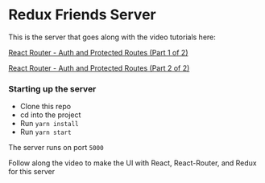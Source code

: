 # Redux Friends Server

This is the server that goes along with the video tutorials here:

[React Router - Auth and Protected Routes (Part 1 of 2)](https://www.youtube.com/watch?v=uKHqPGKXCNY)

[React Router - Auth and Protected Routes (Part 2 of 2)](https://www.youtube.com/watch?v=sayJGiJJUso)

### Starting up the server
- Clone this repo
- cd into the project
- Run `yarn install`
- Run `yarn start`

The server runs on port `5000`

Follow along the video to make the UI with React, React-Router, and Redux for this server
